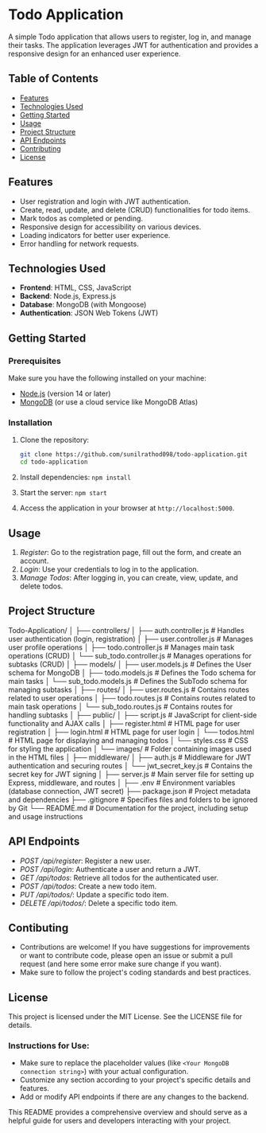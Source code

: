# Todo Application

A simple Todo application that allows users to register, log in, and manage their tasks. The application leverages JWT for authentication and provides a responsive design for an enhanced user experience.

## Table of Contents

- [Features](#features)
- [Technologies Used](#technologies-used)
- [Getting Started](#getting-started)
- [Usage](#usage)
- [Project Structure](#project-structure)
- [API Endpoints](#api-endpoints)
- [Contributing](#contributing)
- [License](#license)

## Features

- User registration and login with JWT authentication.
- Create, read, update, and delete (CRUD) functionalities for todo items.
- Mark todos as completed or pending.
- Responsive design for accessibility on various devices.
- Loading indicators for better user experience.
- Error handling for network requests.

## Technologies Used

- **Frontend**: HTML, CSS, JavaScript
- **Backend**: Node.js, Express.js
- **Database**: MongoDB (with Mongoose)
- **Authentication**: JSON Web Tokens (JWT)

## Getting Started

### Prerequisites

Make sure you have the following installed on your machine:

- [Node.js](https://nodejs.org/) (version 14 or later)
- [MongoDB](https://www.mongodb.com/) (or use a cloud service like MongoDB Atlas)

### Installation

1. Clone the repository:
   ```bash
   git clone https://github.com/sunilrathod098/todo-application.git
   cd todo-application

2. Install dependencies:
  ```npm install```

3. Start the server:
  ```npm start```

4. Access the application in your browser at ```http://localhost:5000```.

## Usage
1. *Register*: Go to the registration page, fill out the form, and create an account.
2. *Login*:  Use your credentials to log in to the application.
3. *Manage Todos*: After logging in, you can create, view, update, and delete todos.


## Project Structure

Todo-Application/
│
├── controllers/
│   ├── auth.controller.js         # Handles user authentication (login, registration)
│   ├── user.controller.js         # Manages user profile operations
│   ├── todo.controller.js         # Manages main task operations (CRUD)
│   └── sub_todo.controller.js     # Manages operations for subtasks (CRUD)
│
├── models/
│   ├── user.models.js             # Defines the User schema for MongoDB
│   ├── todo.models.js             # Defines the Todo schema for main tasks
│   └── sub_todo.models.js         # Defines the SubTodo schema for managing subtasks
│
├── routes/
│   ├── user.routes.js             # Contains routes related to user operations
│   ├── todo.routes.js             # Contains routes related to main task operations
│   └── sub_todo.routes.js         # Contains routes for handling subtasks
│
├── public/
│   ├── script.js                  # JavaScript for client-side functionality and AJAX calls
│   ├── register.html              # HTML page for user registration
│   ├── login.html                 # HTML page for user login
│   └── todos.html                 # HTML page for displaying and managing todos
│   └── styles.css                 # CSS for styling the application
│   └── images/                    # Folder containing images used in the HTML files
│
├── middleware/
│   ├── auth.js                    # Middleware for JWT authentication and securing routes
│   └── jwt_secret_key.js          # Contains the secret key for JWT signing
│
├── server.js                      # Main server file for setting up Express, middleware, and routes
│
├── .env                           # Environment variables (database connection, JWT secret)
├── package.json                   # Project metadata and dependencies
├── .gitignore                     # Specifies files and folders to be ignored by Git
└── README.md                      # Documentation for the project, including setup and usage instructions


## API Endpoints
- *POST /api/register*: Register a new user.
- *POST /api/login*: Authenticate a user and return a JWT.
- *GET /api/todos*: Retrieve all todos for the authenticated user.
- *POST /api/todos*: Create a new todo item.
- *PUT /api/todos/*: Update a specific todo item.
- *DELETE /api/todos/*: Delete a specific todo item.

## Contibuting
- Contributions are welcome! If you have suggestions for improvements or want to contribute code, please open an issue or submit a pull request (and here some error make sure change if you want).
- Make sure to follow the project's coding standards and best practices.

## License
This project is licensed under the MIT License. See the LICENSE file for details.

### Instructions for Use:
- Make sure to replace the placeholder values (like `<Your MongoDB connection string>`) with your actual configuration.
- Customize any section according to your project's specific details and features.
- Add or modify API endpoints if there are any changes to the backend.

This README provides a comprehensive overview and should serve as a helpful guide for users and developers interacting with your project.
